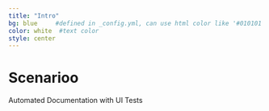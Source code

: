 ```yaml
---
title: "Intro"
bg: blue     #defined in _config.yml, can use html color like '#010101'
color: white  #text color
style: center
---
```


# Scenarioo
Automated Documentation with UI Tests
  